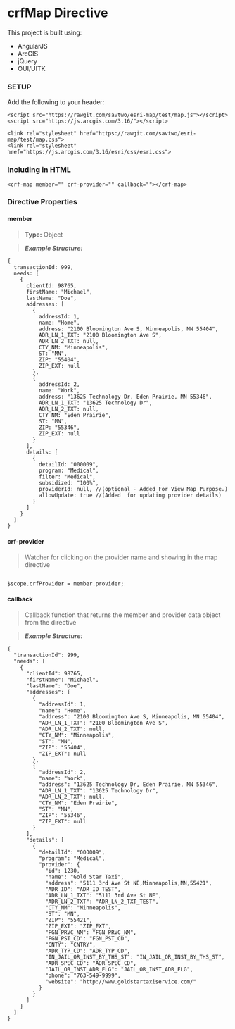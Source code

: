 crfMap Directive
=====================

This project is built using:

* AngularJS
* ArcGIS
* jQuery
* OUI/UITK

### SETUP

Add the following to your header:

```
<script src="https://rawgit.com/savtwo/esri-map/test/map.js"></script>
<script src="https://js.arcgis.com/3.16/"></script>

<link rel="stylesheet" href="https://rawgit.com/savtwo/esri-map/test/map.css">
<link rel="stylesheet" href="https://js.arcgis.com/3.16/esri/css/esri.css">
```

### Including in HTML

`<crf-map member="" crf-provider="" callback=""></crf-map>`

### Directive Properties

#### member
> **Type:** Object

> ***Example Structure:*** 
```
{
  transactionId: 999,
  needs: [
    {
      clientId: 98765,
      firstName: "Michael",
      lastName: "Doe",
      addresses: [
        {
          addressId: 1,
          name: "Home",
          address: "2100 Bloomington Ave S, Minneapolis, MN 55404",
          ADR_LN_1_TXT: "2100 Bloomington Ave S",
          ADR_LN_2_TXT: null,
          CTY_NM: "Minneapolis",
          ST: "MN",
          ZIP: "55404",
          ZIP_EXT: null
        },
        {
          addressId: 2,
          name: "Work",
          address: "13625 Technology Dr, Eden Prairie, MN 55346",
          ADR_LN_1_TXT: "13625 Technology Dr",
          ADR_LN_2_TXT: null,
          CTY_NM: "Eden Prairie",
          ST: "MN",
          ZIP: "55346",
          ZIP_EXT: null
        }
      ],
      details: [
        {
          detailId: "000009",
          program: "Medical",
          filter: "Medical",
          subsidized: "100%",
          providerId: null, //(optional - Added For View Map Purpose.)
          allowUpdate: true //(Added  for updating provider details)              
        }
      ]
    }
  ]
}

```
#### crf-provider
> Watcher for clicking on the provider name and showing in the map directive

```

$scope.crfProvider = member.provider;

```

#### callback
> Callback function that returns the member and provider data object from the directive

> ***Example Structure:*** 
```
{
  "transactionId": 999,
  "needs": [
    {
      "clientId": 98765,
      "firstName": "Michael",
      "lastName": "Doe",
      "addresses": [
        {
          "addressId": 1,
          "name": "Home",
          "address": "2100 Bloomington Ave S, Minneapolis, MN 55404",
          "ADR_LN_1_TXT": "2100 Bloomington Ave S",
          "ADR_LN_2_TXT": null,
          "CTY_NM": "Minneapolis",
          "ST": "MN",
          "ZIP": "55404",
          "ZIP_EXT": null
        },
        {
          "addressId": 2,
          "name": "Work",
          "address": "13625 Technology Dr, Eden Prairie, MN 55346",
          "ADR_LN_1_TXT": "13625 Technology Dr",
          "ADR_LN_2_TXT": null,
          "CTY_NM": "Eden Prairie",
          "ST": "MN",
          "ZIP": "55346",
          "ZIP_EXT": null
        }
      ],
      "details": [
        {
          "detailId": "000009",
          "program": "Medical",
          "provider": {
            "id": 1230,
            "name": "Gold Star Taxi",
            "address": "5111 3rd Ave St NE,Minneapolis,MN,55421",
            "ADR_ID": "ADR_ID_TEST",
            "ADR_LN_1_TXT": "5111 3rd Ave St NE",
            "ADR_LN_2_TXT": "ADR_LN_2_TXT_TEST",
            "CTY_NM": "Minneapolis",
            "ST": "MN",
            "ZIP": "55421",
            "ZIP_EXT": "ZIP_EXT",
            "FGN_PRVC_NM": "FGN_PRVC_NM",
            "FGN_PST_CD": "FGN_PST_CD",
            "CNTY": "CNTRY",
            "ADR_TYP_CD": "ADR_TYP_CD",
            "IN_JAIL_OR_INST_BY_THS_ST": "IN_JAIL_OR_INST_BY_THS_ST",
            "ADR_SPEC_CD": "ADR_SPEC_CD",
            "JAIL_OR_INST_ADR_FLG": "JAIL_OR_INST_ADR_FLG",
            "phone": "763-549-9999",
            "website": "http://www.goldstartaxiservice.com/"
          }
        }
      ]
    }
  ]
}

```